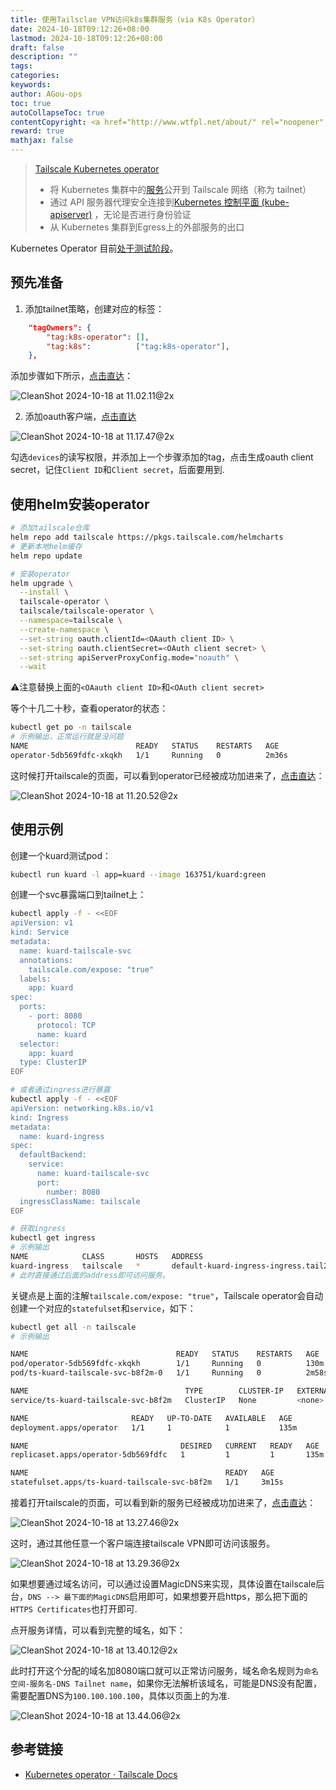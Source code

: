```yaml
---
title: 使用Tailsclae VPN访问k8s集群服务（via K8s Operator）
date: 2024-10-18T09:12:26+08:00
lastmod: 2024-10-18T09:12:26+08:00
draft: false
description: ""
tags: 
categories: 
keywords: 
author: AGou-ops
toc: true
autoCollapseToc: true
contentCopyright: <a href="http://www.wtfpl.net/about/" rel="noopener" target="_blank">WTFPL v2</a>
reward: true
mathjax: false
---
```

>[Tailscale Kubernetes operator](https://tailscale.com/kb/1236/kubernetes-operator)
>
> - 将 Kubernetes 集群中的[服务](https://kubernetes.io/docs/concepts/services-networking/service)公开到 Tailscale 网络（称为 tailnet）
> - 通过 API 服务器代理安全连接到[Kubernetes 控制平面 (kube-apiserver)](https://kubernetes.io/docs/concepts/overview/components/#kube-apiserver) ，无论是否进行身份验证
> - 从 Kubernetes 集群到Egress上的外部服务的出口

Kubernetes Operator 目前[处于测试阶段](https://tailscale.com/kb/1167/release-stages#beta)。

<!--more-->
## 预先准备
1. 添加tailnet策略，创建对应的标签：

```json
	"tagOwners": {
		"tag:k8s-operator": [],
		"tag:k8s":          ["tag:k8s-operator"],
	},
```

添加步骤如下所示，[点击直达](https://login.tailscale.com/admin/acls)：

![CleanShot 2024-10-18 at 11.02.11@2x](https://cdn.agou-ops.cn/blog-images/CleanShot%202024-10-18%20at%2011.02.11%402x.png)

2. 添加oauth客户端，[点击直达](https://login.tailscale.com/admin/settings/oauth)

![CleanShot 2024-10-18 at 11.17.47@2x](https://cdn.agou-ops.cn/blog-images/CleanShot%202024-10-18%20at%2011.17.47%402x.png)

勾选`devices`的读写权限，并添加上一个步骤添加的tag，点击生成oauth client secret，记住`Client ID`和`Client secret`，后面要用到.

## 使用helm安装operator

```bash
# 添加tailscale仓库
helm repo add tailscale https://pkgs.tailscale.com/helmcharts
# 更新本地helm缓存
helm repo update

# 安装operator
helm upgrade \
  --install \
  tailscale-operator \
  tailscale/tailscale-operator \
  --namespace=tailscale \
  --create-namespace \
  --set-string oauth.clientId=<OAauth client ID> \
  --set-string oauth.clientSecret=<OAuth client secret> \
  --set-string apiServerProxyConfig.mode="noauth" \
  --wait
```

⚠️注意替换上面的`<OAauth client ID>`和`<OAuth client secret> `

等个十几二十秒，查看operator的状态：

```bash
kubectl get po -n tailscale
# 示例输出，正常运行就是没问题
NAME                        READY   STATUS    RESTARTS   AGE
operator-5db569fdfc-xkqkh   1/1     Running   0          2m36s
```

这时候打开tailscale的页面，可以看到operator已经被成功加进来了，[点击直达](https://login.tailscale.com/admin/machines)：

![CleanShot 2024-10-18 at 11.20.52@2x](https://cdn.agou-ops.cn/blog-images/CleanShot%202024-10-18%20at%2011.20.52%402x.png)

## 使用示例

创建一个kuard测试pod：

```bash
kubectl run kuard -l app=kuard --image 163751/kuard:green
```

创建一个svc暴露端口到tailnet上：

```bash
kubectl apply -f - <<EOF
apiVersion: v1
kind: Service
metadata:
  name: kuard-tailscale-svc
  annotations:
    tailscale.com/expose: "true"
  labels:
    app: kuard
spec:
  ports:
    - port: 8080
      protocol: TCP
      name: kuard
  selector:
    app: kuard
  type: ClusterIP
EOF

# 或者通过ingress进行暴露
kubectl apply -f - <<EOF
apiVersion: networking.k8s.io/v1
kind: Ingress
metadata:
  name: kuard-ingress
spec:
  defaultBackend:
    service:
      name: kuard-tailscale-svc
      port:
        number: 8080
  ingressClassName: tailscale
EOF

# 获取ingress
kubectl get ingress
# 示例输出
NAME            CLASS       HOSTS   ADDRESS                                          PORTS   AGE
kuard-ingress   tailscale   *       default-kuard-ingress-ingress.tail2add5.ts.net   80      33s
# 此时直接通过后面的address即可访问服务。
```

关键点是上面的注解`tailscale.com/expose: "true"`，Tailscale operator会自动创建一个对应的`statefulset`和`service`，如下：

```bash
kubectl get all -n tailscale
# 示例输出

NAME                                 READY   STATUS    RESTARTS   AGE
pod/operator-5db569fdfc-xkqkh        1/1     Running   0          130m
pod/ts-kuard-tailscale-svc-b8f2m-0   1/1     Running   0          2m58s

NAME                                   TYPE        CLUSTER-IP   EXTERNAL-IP   PORT(S)   AGE
service/ts-kuard-tailscale-svc-b8f2m   ClusterIP   None         <none>        <none>    3m17s

NAME                       READY   UP-TO-DATE   AVAILABLE   AGE
deployment.apps/operator   1/1     1            1           135m

NAME                                  DESIRED   CURRENT   READY   AGE
replicaset.apps/operator-5db569fdfc   1         1         1       135m

NAME                                            READY   AGE
statefulset.apps/ts-kuard-tailscale-svc-b8f2m   1/1     3m15s
```

接着打开tailscale的页面，可以看到新的服务已经被成功加进来了，[点击直达](https://login.tailscale.com/admin/machines)：

![CleanShot 2024-10-18 at 13.27.46@2x](https://cdn.agou-ops.cn/blog-images/CleanShot%202024-10-18%20at%2013.27.46%402x.png)

这时，通过其他任意一个客户端连接tailscale VPN即可访问该服务。

![CleanShot 2024-10-18 at 13.29.36@2x](https://cdn.agou-ops.cn/blog-images/CleanShot%202024-10-18%20at%2013.29.36%402x.png)

如果想要通过域名访问，可以通过设置MagicDNS来实现，具体设置在tailscale后台，`DNS --> 最下面的MagicDNS`启用即可，如果想要开启https，那么把下面的`HTTPS Certificates`也打开即可.

点开服务详情，可以看到完整的域名，如下：

![CleanShot 2024-10-18 at 13.40.12@2x](https://cdn.agou-ops.cn/blog-images/CleanShot%202024-10-18%20at%2013.40.12%402x.png)

此时打开这个分配的域名加8080端口就可以正常访问服务，域名命名规则为`命名空间-服务名-DNS Tailnet name`，如果你无法解析该域名，可能是DNS没有配置，需要配置DNS为`100.100.100.100`，具体以页面上的为准.

![CleanShot 2024-10-18 at 13.44.06@2x](https://cdn.agou-ops.cn/blog-images/CleanShot%202024-10-18%20at%2013.44.06%402x.png)

## 参考链接

- [Kubernetes operator · Tailscale Docs](https://tailscale.com/kb/1236/kubernetes-operator)